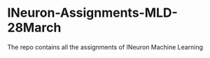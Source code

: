 # INeuron-Assignments-MLD-28March
The repo contains all the assignments of INeuron Machine Learning
